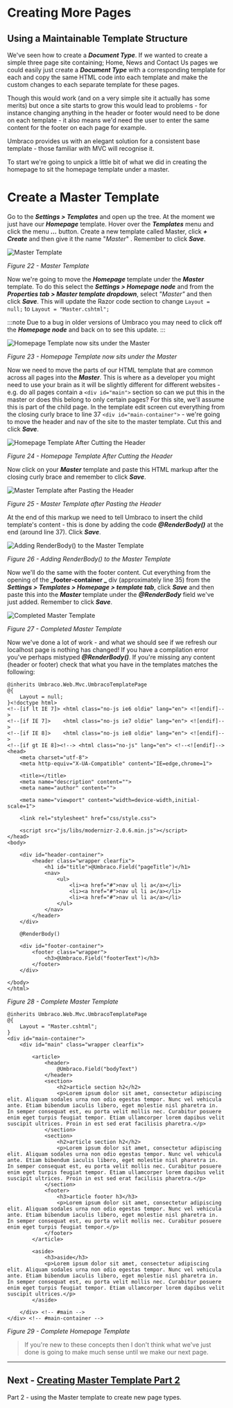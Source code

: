 # Creating More Pages

## Using a Maintainable Template Structure

We've seen how to create a **_Document Type_**. If we wanted to create a simple three page site containing; Home, News and Contact Us pages we could easily just create a **_Document Type_** with a corresponding template for each and copy the same HTML code into each template and make the custom changes to each separate template for these pages.  

Though this would work (and on a very simple site it actually has some merits) but once a site starts to grow this would lead to problems - for instance changing anything in the header or footer would need to be done on each template - it also means we'd need the user to enter the same content for the footer on each page for example. 

Umbraco provides us with an elegant solution for a consistent base template - those familiar with MVC will recognise it. 

To start we're going to unpick a little bit of what we did in creating the homepage to sit the homepage template under a master. 


# Create a Master Template 


Go to the **_Settings > Templates_** and open up the tree.  At the moment we just have our **_Homepage_** template.  Hover over the **_Templates_** menu and click the menu **_..._** button. Create a new template called Master, click **_+ Create_** and then give it the name "_Master_" . Remember to click **_Save_**. 


![Master Template](images/figure-22-master-template.png)


*Figure 22 - Master Template*


Now we're going to move the **_Homepage_** template under the **_Master_** template. To do this select the **_Settings > Homepage node_** and from the **_Properties tab > Master template dropdown_**, select _"Master"_ and then click **_Save_**.  This will update the Razor code section to change `Layout = null;` to `Layout = "Master.cshtml";` 

:::note
Due to a bug in older versions of Umbraco you may need to click off the **_Homepage node_** and back on to see this update. 
:::

![Homepage Template now sits under the Master](images/figure-23-homepage-has-master-template.png)


*Figure 23 - Homepage Template now sits under the Master*


Now we need to move the parts of our HTML template that are common across all pages into the **_Master_**. This is where as a developer you might need to use your brain as it will be slightly different for different websites - e.g. do all pages contain a `<div id="main">` section so can we put this in the master or does this belong to only certain pages? For this site, we'll assume this is part of the child page. In the template edit screen cut everything from the closing curly brace to line 37 `<div id="main-container">` - we're going to move the header and nav of the site to the master template. Cut this and click **_Save_**. 


![Homepage Template After Cutting the Header](images/figure-24-homepage-after-cutting-the-header.png)


*Figure 24 - Homepage Template After Cutting the Header*


Now click on your **_Master_** template and paste this HTML markup after the closing curly brace and remember to click **_Save_**.


![Master Template after Pasting the Header](images/figure-25-master-template-with-header.png)

*Figure 25 - Master Template after Pasting the Header*


At the end of this markup we need to tell Umbraco to insert the child template's content - this is done by adding the code **_@RenderBody()_** at the end (around line 37). Click **_Save_**. 


![Adding RenderBody() to the Master Template](images/figure-26-adding-renderbody.png)


*Figure 26 - Adding RenderBody() to the Master Template*


Now we'll do the same with the footer content. Cut everything from the opening of the **_footer-container _** div (approximately line 35) from the **_Settings > Templates > Homepage > template tab_**, click **_Save_** and then paste this into the **_Master_** template under the **_@RenderBody_** field we've just added. Remember to click **_Save_**. 


![Completed Master Template](images/figure-27-master-template-complete.png)


*Figure 27 - Completed Master Template*


Now we've done a lot of work - and what we should see if we refresh our localhost page is nothing has changed!  If you have a compilation error you've perhaps mistyped **_@RenderBody()_**. If you're missing any content (header or footer) check that what you have in the templates matches the following:

	@inherits Umbraco.Web.Mvc.UmbracoTemplatePage
	@{
	    Layout = null;
	}<!doctype html>
	<!--[if lt IE 7]> <html class="no-js ie6 oldie" lang="en"> <![endif]-->
	<!--[if IE 7]>    <html class="no-js ie7 oldie" lang="en"> <![endif]-->
	<!--[if IE 8]>    <html class="no-js ie8 oldie" lang="en"> <![endif]-->
	<!--[if gt IE 8]><!--> <html class="no-js" lang="en"> <!--<![endif]-->
	<head>
		<meta charset="utf-8">
		<meta http-equiv="X-UA-Compatible" content="IE=edge,chrome=1">
	
		<title></title>
		<meta name="description" content="">
		<meta name="author" content="">
	
		<meta name="viewport" content="width=device-width,initial-scale=1">
	
		<link rel="stylesheet" href="css/style.css">
	
		<script src="js/libs/modernizr-2.0.6.min.js"></script>
	</head>
	<body>
	
		<div id="header-container">
			<header class="wrapper clearfix">
				<h1 id="title">@Umbraco.Field("pageTitle")</h1>
				<nav>
					<ul>
						<li><a href="#">nav ul li a</a></li>
						<li><a href="#">nav ul li a</a></li>
						<li><a href="#">nav ul li a</a></li>
					</ul>
				</nav>
			</header>
		</div>
				
		@RenderBody()
				
		<div id="footer-container">
			<footer class="wrapper">
				<h3>@Umbraco.Field("footerText")</h3>
			</footer>
		</div>
	
	</body>
	</html>

*Figure 28 - Complete Master Template*

	@inherits Umbraco.Web.Mvc.UmbracoTemplatePage
	@{
	    Layout = "Master.cshtml";
	}
	<div id="main-container">
		<div id="main" class="wrapper clearfix">
			
			<article>
				<header>
					@Umbraco.Field("bodyText")
				</header>
				<section>
					<h2>article section h2</h2>
					<p>Lorem ipsum dolor sit amet, consectetur adipiscing elit. Aliquam sodales urna non odio egestas tempor. Nunc vel vehicula ante. Etiam bibendum iaculis libero, eget molestie nisl pharetra in. In semper consequat est, eu porta velit mollis nec. Curabitur posuere enim eget turpis feugiat tempor. Etiam ullamcorper lorem dapibus velit suscipit ultrices. Proin in est sed erat facilisis pharetra.</p>
				</section>
				<section>
					<h2>article section h2</h2>
					<p>Lorem ipsum dolor sit amet, consectetur adipiscing elit. Aliquam sodales urna non odio egestas tempor. Nunc vel vehicula ante. Etiam bibendum iaculis libero, eget molestie nisl pharetra in. In semper consequat est, eu porta velit mollis nec. Curabitur posuere enim eget turpis feugiat tempor. Etiam ullamcorper lorem dapibus velit suscipit ultrices. Proin in est sed erat facilisis pharetra.</p>
				</section>
				<footer>
					<h3>article footer h3</h3>
					<p>Lorem ipsum dolor sit amet, consectetur adipiscing elit. Aliquam sodales urna non odio egestas tempor. Nunc vel vehicula ante. Etiam bibendum iaculis libero, eget molestie nisl pharetra in. In semper consequat est, eu porta velit mollis nec. Curabitur posuere enim eget turpis feugiat tempor.</p>
				</footer>
			</article>
			
			<aside>
				<h3>aside</h3>
				<p>Lorem ipsum dolor sit amet, consectetur adipiscing elit. Aliquam sodales urna non odio egestas tempor. Nunc vel vehicula ante. Etiam bibendum iaculis libero, eget molestie nisl pharetra in. In semper consequat est, eu porta velit mollis nec. Curabitur posuere enim eget turpis feugiat tempor. Etiam ullamcorper lorem dapibus velit suscipit ultrices.</p>
			</aside>
			
		</div> <!-- #main -->
	</div> <!-- #main-container -->

*Figure 29 - Complete Homepage Template*


>If you're new to these concepts then I don't think what we've just done is going to make much sense until we make our next page. 


---
## Next - [Creating Master Template Part 2](Creating-Master-Template-Part-2.md)
Part 2 - using the Master template to create new page types. 
